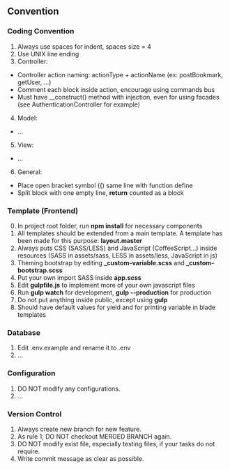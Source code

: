 ## Convention

### Coding Convention
1. Always use spaces for indent, spaces size = 4  
2. Use UNIX line ending  
3. Controller:
  - Controller action naming: actionType + actionName (ex: postBookmark, getUser, ...)  
  - Comment each block inside action, encourage using commands bus
  - Must have __construct() method with injection, even for using facades (see AuthenticationController for example)
4. Model:
  - ...
5. View:
  - ...
6. General:
  - Place open bracket symbol ({) same line with function define  
  - Split block with one empty line, **return** counted as a block

### Template (Frontend)
0. In project root folder, run **npm install** for necessary components
1. All templates should be extended from a main template. A template has been made for this purpose: **layout.master**
2. Always puts CSS (SASS/LESS) and JavaScript (CoffeeScript...) inside resources (SASS in assets/sass, LESS in assets/less, JavaScript in js)
3. Theming bootstrap by editing **\_custom-variable.scss** and **\_custom-bootstrap.scss**
4. Put your own import SASS inside **app.scss**
5. Edit **gulpfile.js** to implement more of your own javascript files
6. Run **gulp watch** for development, **gulp --production** for production
7. Do not put anything inside public, except using **gulp**
8. Should have default values for yield and for printing variable in blade templates  

### Database
1. Edit .env.example and rename it to .env
2. ...

### Configuration
1. DO NOT modify any configurations.  
2. ...

### Version Control
1. Always create new branch for new feature.  
2. As rule 1, DO NOT checkout MERGED BRANCH again.  
3. DO NOT modify exist file, especially testing files, if your tasks do not require.  
4. Write commit message as clear as possible.  